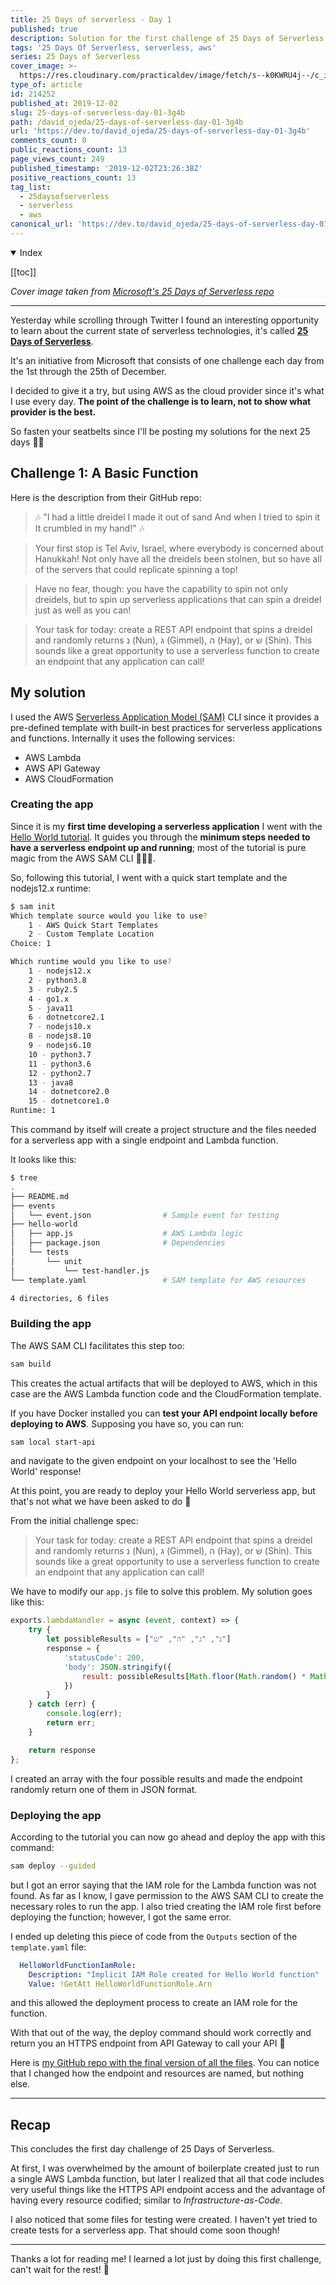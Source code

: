 ```yaml
---
title: 25 Days of serverless - Day 1
published: true
description: Solution for the first challenge of 25 Days of Serverless
tags: '25 Days Of Serverless, serverless, aws'
series: 25 Days of Serverless
cover_image: >-
  https://res.cloudinary.com/practicaldev/image/fetch/s--k0KWRU4j--/c_imagga_scale,f_auto,fl_progressive,h_420,q_auto,w_1000/https://thepracticaldev.s3.amazonaws.com/i/4ld34pt62433i7mwh1zb.jpeg
type_of: article
id: 214252
published_at: 2019-12-02
slug: 25-days-of-serverless-day-01-3g4b
path: /david_ojeda/25-days-of-serverless-day-01-3g4b
url: 'https://dev.to/david_ojeda/25-days-of-serverless-day-01-3g4b'
comments_count: 0
public_reactions_count: 13
page_views_count: 249
published_timestamp: '2019-12-02T23:26:38Z'
positive_reactions_count: 13
tag_list:
  - 25daysofserverless
  - serverless
  - aws
canonical_url: 'https://dev.to/david_ojeda/25-days-of-serverless-day-01-3g4b'
---
```


<details open>
  <summary>
    Index
  </summary>

  [[toc]]

</details>

*Cover image taken from [Microsoft's 25 Days of Serverless repo](https://github.com/microsoft/25-days-of-serverless/blob/master/week-1/challenge-1/README.md)*

***



Yesterday while scrolling through Twitter I found an interesting opportunity to learn about the current state of serverless technologies, it's called **[25 Days of Serverless](https://25daysofserverless.com/)**. 

It's an initiative from Microsoft that consists of one challenge each day from the 1st through the 25th of December. 

I decided to give it a try, but using AWS as the cloud provider since it's what I use every day. **The point of the challenge is to learn, not to show what provider is the best.**

So fasten your seatbelts since I'll be posting my solutions for the next 25 days 🤘🏼

## Challenge 1: A Basic Function

Here is the description from their GitHub repo:

> 🎶 "I had a little dreidel
> I made it out of sand
> And when I tried to spin it
> It crumbled in my hand!" 🎶

> Your first stop is Tel Aviv, Israel, where everybody is concerned about Hanukkah! Not only have all the dreidels been stolnen, but so have all of the servers that could replicate spinning a top!

> Have no fear, though: you have the capability to spin not only dreidels, but to spin up serverless applications that can spin a dreidel just as well as you can!

> Your task for today: create a REST API endpoint that spins a dreidel and randomly returns נ (Nun), ג (Gimmel), ה (Hay), or ש (Shin). This sounds like a great opportunity to use a serverless function to create an endpoint that any application can call!

## My solution

I used the AWS [Serverless Application Model (SAM)](https://aws.amazon.com/serverless/sam/) CLI since it provides a pre-defined template with built-in best practices for serverless applications and functions. Internally it uses the following services:
- AWS Lambda
- AWS API Gateway
- AWS CloudFormation

### Creating the app

Since it is my **first time developing a serverless application** I went with the [Hello World tutorial](https://docs.aws.amazon.com/serverless-application-model/latest/developerguide/serverless-getting-started-hello-world.html). It guides you through the **minimum steps needed to have a serverless endpoint up and running**; most of the tutorial is pure magic from the AWS SAM CLI 🧙🏻‍♂️.

So, following this tutorial, I went with a quick start template and the nodejs12.x runtime:

```bash
$ sam init
Which template source would you like to use?
	1 - AWS Quick Start Templates
	2 - Custom Template Location
Choice: 1 

Which runtime would you like to use?
	1 - nodejs12.x
	2 - python3.8
	3 - ruby2.5
	4 - go1.x
	5 - java11
	6 - dotnetcore2.1
	7 - nodejs10.x
	8 - nodejs8.10
	9 - nodejs6.10
	10 - python3.7
	11 - python3.6
	12 - python2.7
	13 - java8
	14 - dotnetcore2.0
	15 - dotnetcore1.0
Runtime: 1
```

This command by itself will create a project structure and the files needed for a serverless app with a single endpoint and Lambda function.

It looks like this:

```bash
$ tree
.
├── README.md
├── events
│   └── event.json                # Sample event for testing
├── hello-world
│   ├── app.js                    # AWS Lambda logic
│   ├── package.json              # Dependencies
│   └── tests
│       └── unit
│           └── test-handler.js
└── template.yaml                 # SAM template for AWS resources

4 directories, 6 files
```

### Building the app

The AWS SAM CLI facilitates this step too:

```bash
sam build
```

This creates the actual artifacts that will be deployed to AWS, which in this case are the AWS Lambda function code and the CloudFormation template. 

If you have Docker installed you can **test your API endpoint locally before deploying to AWS**. Supposing you have so, you can run:

```bash
sam local start-api
```

and navigate to the given endpoint on your localhost to see the 'Hello World' response!

At this point, you are ready to deploy your Hello World serverless app, but that's not what we have been asked to do 🤔

From the initial challenge spec: 

> Your task for today: create a REST API endpoint that spins a dreidel and randomly returns נ (Nun), ג (Gimmel), ה (Hay), or ש (Shin). This sounds like a great opportunity to use a serverless function to create an endpoint that any application can call!

We have to modify our `app.js` file to solve this problem. My solution goes like this:

```javascript
exports.lambdaHandler = async (event, context) => {
    try {
        let possibleResults = ["נ", "ג", "ה", "ש"]
        response = {
            'statusCode': 200,
            'body': JSON.stringify({
                result: possibleResults[Math.floor(Math.random() * Math.floor(possibleResults.length))],                
            })
        }
    } catch (err) {
        console.log(err);
        return err;
    }

    return response
};
```

I created an array with the four possible results and made the endpoint randomly return one of them in JSON format.

### Deploying the app

According to the tutorial you can now go ahead and deploy the app with this command:

```bash
sam deploy --guided
```

but I got an error saying that the IAM role for the Lambda function was not found. As far as I know, I gave permission to the AWS SAM CLI to create the necessary roles to run the app. I also tried creating the IAM role first before deploying the function; however, I got the same error. 

I ended up deleting this piece of code from the `Outputs` section of the `template.yaml` file:

```yaml
  HelloWorldFunctionIamRole:
    Description: "Implicit IAM Role created for Hello World function"
    Value: !GetAtt HelloWorldFunctionRole.Arn
```

and this allowed the deployment process to create an IAM role for the function. 

With that out of the way, the deploy command should work correctly and return you an HTTPS endpoint from API Gateway to call your API 🥳

Here is [my GitHub repo with the final version of all the files](https://github.com/davidojedalopez/25-days-of-serverless-day-01). You can notice that I changed how the endpoint and resources are named, but nothing else.

---

## Recap

This concludes the first day challenge of 25 Days of Serverless.

At first, I was overwhelmed by the amount of boilerplate created just to run a single AWS Lambda function, but later I realized that all that code includes very useful things like the HTTPS API endpoint access and the advantage of having every resource codified; similar to *Infrastructure-as-Code*.

I also noticed that some files for testing were created. I haven't yet tried to create tests for a serverless app. That should come soon though!

---

Thanks a lot for reading me! I learned a lot just by doing this first challenge, can't wait for the rest! 💙
